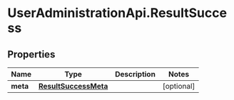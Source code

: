 # UserAdministrationApi.ResultSuccess

## Properties
Name | Type | Description | Notes
------------ | ------------- | ------------- | -------------
**meta** | [**ResultSuccessMeta**](ResultSuccessMeta.md) |  | [optional] 



